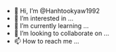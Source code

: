 - 👋 Hi, I’m @Hanhtookyaw1992
- 👀 I’m interested in ...
- 🌱 I’m currently learning ...
- 💞️ I’m looking to collaborate on ...
- 📫 How to reach me ...

<!---
Hanhtookyaw1992/Hanhtookyaw1992 is a ✨ special ✨ repository because its `README.md` (this file) appears on your GitHub profile.
You can click the Preview link to take a look at your changes.
--

